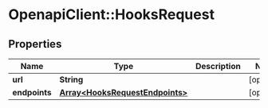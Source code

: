# OpenapiClient::HooksRequest

## Properties
Name | Type | Description | Notes
------------ | ------------- | ------------- | -------------
**url** | **String** |  | [optional] 
**endpoints** | [**Array&lt;HooksRequestEndpoints&gt;**](HooksRequestEndpoints.md) |  | [optional] 



